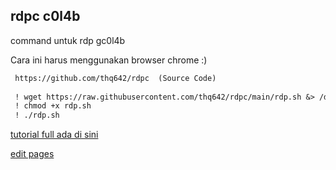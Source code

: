 ## rdpc c0l4b

command untuk rdp gc0l4b

Cara ini harus menggunakan browser chrome :)


```markdown
 https://github.com/thq642/rdpc  (Source Code)    
 
 ! wget https://raw.githubusercontent.com/thq642/rdpc/main/rdp.sh &> /dev/null
 ! chmod +x rdp.sh 
 ! ./rdp.sh
```
[tutorial full ada di sini](https://experimentwithme.cf/notes/doku.php?id=cara_membuat_mesin_render_dengan_colab)


[edit pages](https://github.com/thq642/rdpc/edit/gh-pages/index.md)
